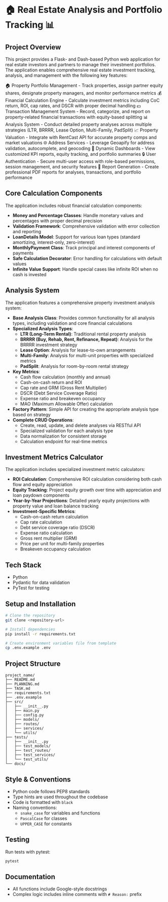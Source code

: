 # 🏠  Real Estate Analysis and Portfolio Tracking 📊 

## Project Overview
This project provides a Flask- and Dash-based Python web application for real estate investors and partners to manage their investment portfolios. The application enables comprehensive real estate investment tracking, analysis, and management with the following key features:

🏠 Property Portfolio Management - Track properties, assign partner equity shares, designate property managers, and monitor performance metrics
💰 Financial Calculation Engine - Calculate investment metrics including CoC return, ROI, cap rates, and DSCR with proper decimal handling
💵 Transaction Management System - Record, categorize, and report on property-related financial transactions with equity-based splitting
📊 Analysis System - Conduct detailed property analyses across multiple strategies (LTR, BRRRR, Lease Option, Multi-Family, PadSplit)
📈 Property Valuation - Integrate with RentCast API for accurate property comps and market valuations
🌐 Address Services - Leverage Geoapify for address validation, autocomplete, and geocoding
📱 Dynamic Dashboards - View customized KPI reports, equity tracking, and portfolio summaries
🔒 User Authentication - Secure multi-user access with role-based permissions, session management, and security features
📄 Report Generation - Create professional PDF reports for analyses, transactions, and portfolio performance

## Core Calculation Components

The application includes robust financial calculation components:

- **Money and Percentage Classes**: Handle monetary values and percentages with proper decimal precision
- **Validation Framework**: Comprehensive validation with error collection and reporting
- **LoanDetails Model**: Support for various loan types (standard amortizing, interest-only, zero-interest)
- **MonthlyPayment Class**: Track principal and interest components of payments
- **Safe Calculation Decorator**: Error handling for calculations with default values
- **Infinite Value Support**: Handle special cases like infinite ROI when no cash is invested

## Analysis System

The application features a comprehensive property investment analysis system:

- **Base Analysis Class**: Provides common functionality for all analysis types, including validation and core financial calculations
- **Specialized Analysis Types**:
  - **LTR (Long-Term Rental)**: Traditional rental property analysis
  - **BRRRR (Buy, Rehab, Rent, Refinance, Repeat)**: Analysis for the BRRRR investment strategy
  - **Lease Option**: Analysis for lease-to-own arrangements
  - **Multi-Family**: Analysis for multi-unit properties with specialized metrics
  - **PadSplit**: Analysis for room-by-room rental strategy
- **Key Metrics**:
  - Cash flow calculation (monthly and annual)
  - Cash-on-cash return and ROI
  - Cap rate and GRM (Gross Rent Multiplier)
  - DSCR (Debt Service Coverage Ratio)
  - Expense ratio and breakeven occupancy
  - MAO (Maximum Allowable Offer) calculation
- **Factory Pattern**: Simple API for creating the appropriate analysis type based on strategy
- **Complete CRUD Operations**:
  - Create, read, update, and delete analyses via RESTful API
  - Specialized validation for each analysis type
  - Data normalization for consistent storage
  - Calculation endpoint for real-time metrics

## Investment Metrics Calculator

The application includes specialized investment metric calculators:

- **ROI Calculation**: Comprehensive ROI calculation considering both cash flow and equity appreciation
- **Equity Tracking**: Project equity growth over time with appreciation and loan paydown components
- **Year-by-Year Projections**: Detailed yearly equity projections with property value and loan balance tracking
- **Investment-Specific Metrics**:
  - Cash-on-cash return calculation
  - Cap rate calculation
  - Debt service coverage ratio (DSCR)
  - Expense ratio calculation
  - Gross rent multiplier (GRM)
  - Price per unit for multi-family properties
  - Breakeven occupancy calculation

## Tech Stack
- Python
- Pydantic for data validation
- PyTest for testing

## Setup and Installation

```bash
# Clone the repository
git clone <repository-url>

# Install dependencies
pip install -r requirements.txt

# Create environment variables file from template
cp .env.example .env
```

## Project Structure

```
project_name/
├── README.md
├── PLANNING.md
├── TASK.md
├── requirements.txt
├── .env.example
├── src/
│   ├── __init__.py
│   ├── main.py
│   ├── config.py
│   ├── models/
│   ├── routes/
│   ├── services/
│   └── utils/
├── tests/
│   ├── __init__.py
│   ├── test_models/
│   ├── test_routes/
│   ├── test_services/
│   └── test_utils/
└── docs/
```

## Style & Conventions
- Python code follows PEP8 standards
- Type hints are used throughout the codebase
- Code is formatted with `black`
- Naming conventions:
  - `snake_case` for variables and functions
  - `PascalCase` for classes
  - `UPPER_CASE` for constants

## Testing
Run tests with pytest:

```bash
pytest
```

## Documentation
- All functions include Google-style docstrings
- Complex logic includes inline comments with `# Reason:` prefix
